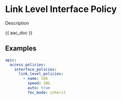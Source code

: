 # Link Level Interface Policy

Description

{{ aac_doc }}

## Examples

```yaml
apic:
  access_policies:
    interface_policies:
      link_level_policies:
        - name: 10G
          speed: 10G
          auto: true
          fec_mode: inherit
```
